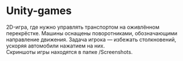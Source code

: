 # Unity-games
2D-игра, где нужно управлять транспортом на оживлённом перекрёстке. Машины оснащены поворотниками, обозначающими направление движения. Задача игрока — избежать столкновений, ускоряя автомобили нажатием на них.  
Скриншоты игры находятся в папке /Screenshots.

